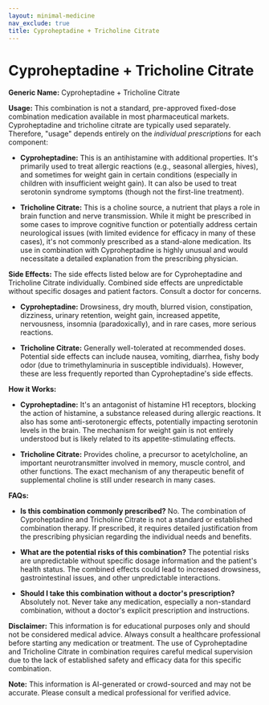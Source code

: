 ```yaml
---
layout: minimal-medicine
nav_exclude: true
title: Cyproheptadine + Tricholine Citrate
---
```


# Cyproheptadine + Tricholine Citrate

**Generic Name:** Cyproheptadine + Tricholine Citrate

**Usage:**  This combination is not a standard, pre-approved fixed-dose combination medication available in most pharmaceutical markets.  Cyproheptadine and tricholine citrate are typically used separately.  Therefore, "usage" depends entirely on the *individual prescriptions* for each component:

* **Cyproheptadine:** This is an antihistamine with additional properties.  It's primarily used to treat allergic reactions (e.g., seasonal allergies, hives), and sometimes for weight gain in certain conditions (especially in children with insufficient weight gain). It can also be used to treat serotonin syndrome symptoms (though not the first-line treatment).

* **Tricholine Citrate:** This is a choline source, a nutrient that plays a role in brain function and nerve transmission. While it might be prescribed in some cases to improve cognitive function or potentially address certain neurological issues (with limited evidence for efficacy in many of these cases), it's not commonly prescribed as a stand-alone medication.  Its use in combination with Cyproheptadine is highly unusual and would necessitate a detailed explanation from the prescribing physician.


**Side Effects:** The side effects listed below are for Cyproheptadine and Tricholine Citrate individually.  Combined side effects are unpredictable without specific dosages and patient factors.  Consult a doctor for concerns.

* **Cyproheptadine:** Drowsiness, dry mouth, blurred vision, constipation, dizziness, urinary retention, weight gain, increased appetite, nervousness, insomnia (paradoxically), and in rare cases, more serious reactions.

* **Tricholine Citrate:** Generally well-tolerated at recommended doses.  Potential side effects can include nausea, vomiting, diarrhea, fishy body odor (due to trimethylaminuria in susceptible individuals).  However, these are less frequently reported than Cyproheptadine's side effects.


**How it Works:**

* **Cyproheptadine:**  It's an antagonist of histamine H1 receptors, blocking the action of histamine, a substance released during allergic reactions. It also has some anti-serotonergic effects, potentially impacting serotonin levels in the brain. The mechanism for weight gain is not entirely understood but is likely related to its appetite-stimulating effects.

* **Tricholine Citrate:**  Provides choline, a precursor to acetylcholine, an important neurotransmitter involved in memory, muscle control, and other functions. The exact mechanism of any therapeutic benefit of supplemental choline is still under research in many cases.


**FAQs:**

* **Is this combination commonly prescribed?** No.  The combination of Cyproheptadine and Tricholine Citrate is not a standard or established combination therapy.  If prescribed, it requires detailed justification from the prescribing physician regarding the individual needs and benefits.

* **What are the potential risks of this combination?**  The potential risks are unpredictable without specific dosage information and the patient's health status.  The combined effects could lead to increased drowsiness, gastrointestinal issues, and other unpredictable interactions.

* **Should I take this combination without a doctor's prescription?** Absolutely not.  Never take any medication, especially a non-standard combination, without a doctor's explicit prescription and instructions.


**Disclaimer:** This information is for educational purposes only and should not be considered medical advice.  Always consult a healthcare professional before starting any medication or treatment.  The use of Cyproheptadine and Tricholine Citrate in combination requires careful medical supervision due to the lack of established safety and efficacy data for this specific combination.


**Note:** This information is AI-generated or crowd-sourced and may not be accurate. Please consult a medical professional for verified advice.